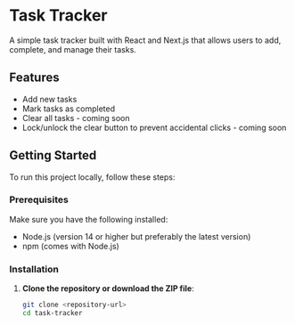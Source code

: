 # Task Tracker

A simple task tracker built with React and Next.js that allows users to add, complete, and manage their tasks. 

## Features

- Add new tasks
- Mark tasks as completed
- Clear all tasks  - coming soon
- Lock/unlock the clear button to prevent accidental clicks - coming soon

## Getting Started

To run this project locally, follow these steps:

### Prerequisites

Make sure you have the following installed:

- Node.js (version 14 or higher but preferably the latest version)
- npm (comes with Node.js)

### Installation

1. **Clone the repository or download the ZIP file**:
   ```bash
   git clone <repository-url>
   cd task-tracker

